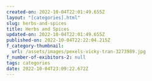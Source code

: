```yaml
---
created-on: 2022-10-04T22:01:49.655Z
layout: "[categories].html"
slug: herbs-and-spices
title: Herbs and Spices
updated-on: 2022-10-04T22:01:49.655Z
published-on: 2022-10-04T22:22:04.215Z
f_category-thumbnail:
  url: /assets/images/pexels-vicky-tran-3273989.jpg
f_number-of-exibitors-2: null
tags: categories
date: 2022-10-04T23:09:22.672Z
---
```

